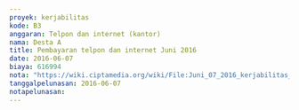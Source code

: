 ```yaml
---
proyek: kerjabilitas
kode: B3
anggaran: Telpon dan internet (kantor)
nama: Desta A
title: Pembayaran telpon dan internet Juni 2016
date: 2016-06-07
biaya: 616994
nota: "https://wiki.ciptamedia.org/wiki/File:Juni_07_2016_kerjabilitas_B3_tagihan_telpon_Desta.jpg"
tanggalpelunasan: 2016-06-07
notapelunasan:
---
```


